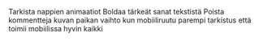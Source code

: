 Tarkista nappien animaatiot
Boldaa tärkeät sanat tekstistä
Poista kommentteja
kuvan paikan vaihto kun mobiiliruutu
parempi tarkistus että toimii mobiilissa hyvin kaikki
